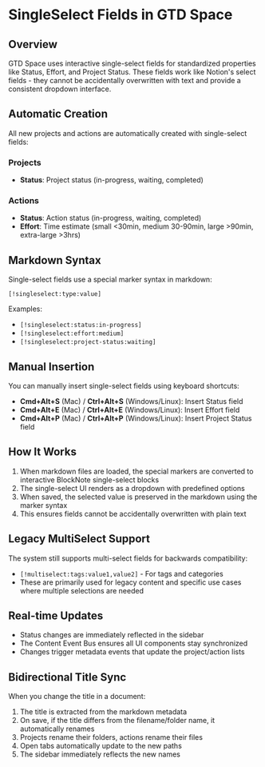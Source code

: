 # SingleSelect Fields in GTD Space

## Overview
GTD Space uses interactive single-select fields for standardized properties like Status, Effort, and Project Status. These fields work like Notion's select fields - they cannot be accidentally overwritten with text and provide a consistent dropdown interface.

## Automatic Creation
All new projects and actions are automatically created with single-select fields:

### Projects
- **Status**: Project status (in-progress, waiting, completed)

### Actions  
- **Status**: Action status (in-progress, waiting, completed)
- **Effort**: Time estimate (small <30min, medium 30-90min, large >90min, extra-large >3hrs)

## Markdown Syntax
Single-select fields use a special marker syntax in markdown:
```
[!singleselect:type:value]
```

Examples:
- `[!singleselect:status:in-progress]`
- `[!singleselect:effort:medium]`
- `[!singleselect:project-status:waiting]`

## Manual Insertion
You can manually insert single-select fields using keyboard shortcuts:

- **Cmd+Alt+S** (Mac) / **Ctrl+Alt+S** (Windows/Linux): Insert Status field
- **Cmd+Alt+E** (Mac) / **Ctrl+Alt+E** (Windows/Linux): Insert Effort field  
- **Cmd+Alt+P** (Mac) / **Ctrl+Alt+P** (Windows/Linux): Insert Project Status field

## How It Works
1. When markdown files are loaded, the special markers are converted to interactive BlockNote single-select blocks
2. The single-select UI renders as a dropdown with predefined options
3. When saved, the selected value is preserved in the markdown using the marker syntax
4. This ensures fields cannot be accidentally overwritten with plain text

## Legacy MultiSelect Support
The system still supports multi-select fields for backwards compatibility:
- `[!multiselect:tags:value1,value2]` - For tags and categories
- These are primarily used for legacy content and specific use cases where multiple selections are needed

## Real-time Updates
- Status changes are immediately reflected in the sidebar
- The Content Event Bus ensures all UI components stay synchronized
- Changes trigger metadata events that update the project/action lists

## Bidirectional Title Sync
When you change the title in a document:
1. The title is extracted from the markdown metadata
2. On save, if the title differs from the filename/folder name, it automatically renames
3. Projects rename their folders, actions rename their files
4. Open tabs automatically update to the new paths
5. The sidebar immediately reflects the new names